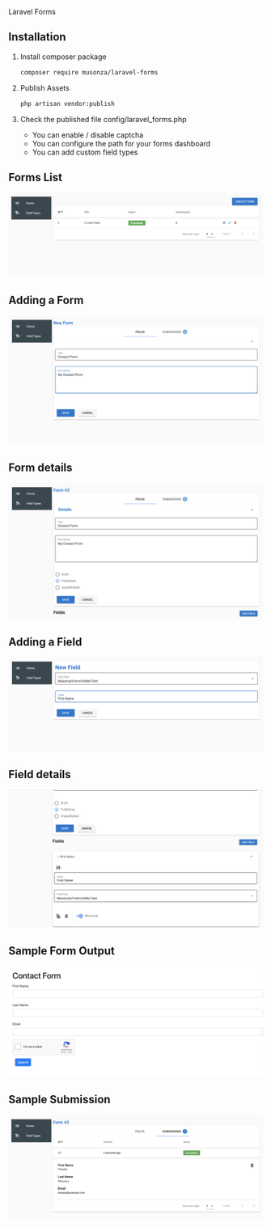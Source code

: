 Laravel Forms

## Installation
1. Install composer package
    ```sh
    composer require musonza/laravel-forms
    ```

1. Publish Assets
    ```sh
    php artisan vendor:publish
    ```

1. Check the published file config/laravel_forms.php
    - You can enable / disable captcha
    - You can configure the path for your forms dashboard
    - You can add custom field types

## Forms List
<img src="screenshots/forms_list.png" alt="forms list">

## Adding a Form
<img src="screenshots/new_form.png" alt="adding a form">

## Form details
<img src="screenshots/form_details.png" alt="form details">

## Adding a Field
<img src="screenshots/new_field.png" alt="adding a field">

## Field details
<img src="screenshots/field_details.png" alt="field details">

## Sample Form Output
<img src="screenshots/front_end_form.png" alt="form output">

## Sample Submission
<img src="screenshots/submission_details.png">